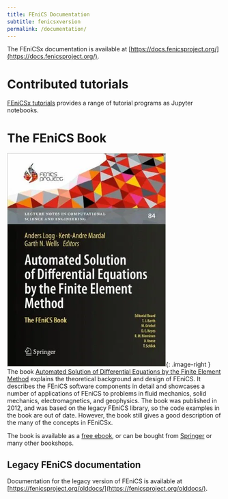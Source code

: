 ```yaml
---
title: FEniCS Documentation
subtitle: fenicsxversion
permalink: /documentation/
---
```


The FEniCSx documentation is available at
[https://docs.fenicsproject.org/](https://docs.fenicsproject.org/).


# Contributed tutorials

[FEniCSx tutorials](https://jorgensd.github.io/dolfinx-tutorial/)
provides a range of tutorial programs as Jupyter notebooks.


# The FEniCS Book

![The FEniCS Book](/assets/img/docs/book.png){: .image-right } The book
[Automated Solution of Differential Equations by the Finite Element
Method](book.md) explains the theoretical background and design of
FEniCS. It describes the FEniCS software components in detail and
showcases a number of applications of FEniCS to problems in fluid
mechanics, solid mechanics, electromagnetics, and geophysics. The book
was published in 2012, and was based on the legacy FEniCS library, so
the code examples in the book are out of date. However, the book still
gives a good description of the many of the concepts in FEniCSx.

The book is available as a [free
ebook](http://launchpad.net/fenics-book/trunk/final/+download/fenics-book-2011-10-27-final.pdf),
or can be bought from
[Springer](http://www.springer.com/mathematics/computational+science+%26+engineering/book/978-3-642-23098-1)
or many other bookshops.


## Legacy FEniCS documentation

Documentation for the legacy version of FEniCS is available at
[https://fenicsproject.org/olddocs/](https://fenicsproject.org/olddocs/).
